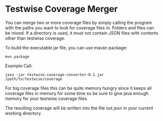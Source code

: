 # Testwise Coverage Merger

You can merge two or more coverage files by simply calling the program with the paths 
you want to look for coverage files in. Folders and files can be mixed.
If a directory is used, it must not contain JSON files with contents other than testwise coverage.

To build the executable jar file, you can use mavan package:
```
mvn package
```


Example Call:
```
java -jar testwise-coverage-converter-0.1.jar /path/to/testwise/coverage
```

For big coverage files this can be quite memory hungry since it keeps all coverage
files in memory for some time so be sure to give java enough memory for your testwise coverage files.

The resulting coverage will be written into the file out.json in your current working directory.
